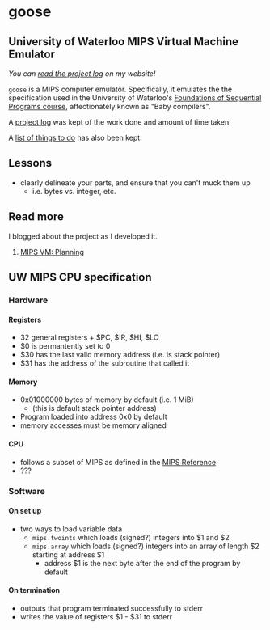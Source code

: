 # goose
## University of Waterloo MIPS Virtual Machine Emulator
_You can [read the project log](https://ckuhl.com/blog/tag/mips-vm/) on my
website!_

`goose` is a MIPS computer emulator. Specifically, it emulates the the
specification used in the University of Waterloo's
[Foundations of Sequential Programs course](https://www.student.cs.uwaterloo.ca/~cs241/),
affectionately known as "Baby compilers".

A [project log](LOG.md) was kept of the work done and amount of time taken.

A [list of things to do](TODO.md) has also been kept.


## Lessons
- clearly delineate your parts, and ensure that you can't muck them up
	- i.e. bytes vs. integer, etc.


## Read more
I blogged about the project as I developed it.

1. [MIPS VM: Planning](https://ckuhl.com/blog/mips-vm-planning/)


## UW MIPS CPU specification
### Hardware
#### Registers
- 32 general registers + $PC, $IR, $HI, $LO
- $0 is permantently set to 0
- $30 has the last valid memory address (i.e. is stack pointer)
- $31 has the address of the subroutine that called it

#### Memory
- 0x01000000 bytes of memory by default (i.e. 1 MiB)
	- (this is default stack pointer address)
- Program loaded into address 0x0 by default
- memory accesses must be memory aligned

#### CPU
- follows a subset of MIPS as defined in the [MIPS Reference](https://www.student.cs.uwaterloo.ca/~cs241/mips/mipsref.pdf)
- ???

### Software
#### On set up
- two ways to load variable data
	- `mips.twoints` which loads (signed?) integers into $1 and $2
	- `mips.array` which loads (signed?) integers into an array of length $2 starting at address $1
		- address $1 is the next byte after the end of the program by default

#### On termination
- outputs that program terminated successfully to stderr
- writes the value of registers $1 - $31 to stderr
